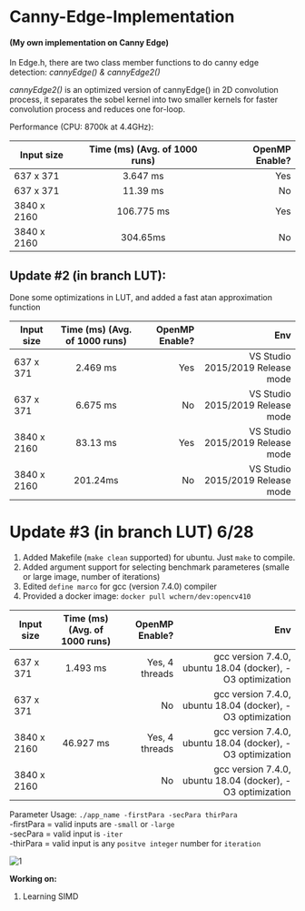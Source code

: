 # Canny-Edge-Implementation
#### (My own implementation on Canny Edge)

In Edge.h, there are two class member functions to do canny edge detection: *cannyEdge() & cannyEdge2()*

*cannyEdge2()* is an optimized version of cannyEdge() in 2D convolution process, it separates the sobel kernel into two smaller kernels for faster convolution process and reduces one for-loop.

Performance (CPU: 8700k at 4.4GHz): 

| Input size    |  Time (ms) (Avg. of 1000 runs)    | OpenMP Enable?  |
| ------------- |:-------------:| -----:|
| 637 x 371     |  3.647 ms     | Yes |
| 637 x 371     |  11.39 ms     |   No |
| 3840 x 2160   |  106.775 ms     |   Yes |
| 3840 x 2160   | 304.65ms      |    No |

## Update #2 (in branch LUT):

Done some optimizations in LUT, and added a fast atan approximation function 

| Input size    |  Time (ms) (Avg. of 1000 runs)   | OpenMP Enable?  | Env |
| ------------- |:-------------:| -----:|----------:|
| 637 x 371     |  2.469 ms     | Yes | VS Studio 2015/2019 Release mode |
| 637 x 371     |  6.675 ms     |   No |VS Studio 2015/2019 Release mode |
| 3840 x 2160   |  83.13 ms   |   Yes |VS Studio 2015/2019 Release mode |
| 3840 x 2160   | 201.24ms      |    No |VS Studio 2015/2019 Release mode |


# Update #3 (in branch LUT) 6/28
1. Added Makefile (`make clean` supported) for ubuntu. Just `make` to compile.
2. Added argument support for selecting benchmark parameteres (smalle or large image, number of iterations)
3. Edited `define marco` for gcc (version 7.4.0) compiler
4. Provided a docker image: `docker pull wchern/dev:opencv410`

| Input size    |  Time (ms) (Avg. of 1000 runs)   | OpenMP Enable?  | Env |
| ------------- |:-------------:| -----:|----------:|
| 637 x 371     |   1.493 ms     | Yes, 4 threads | gcc version 7.4.0, ubuntu 18.04 (docker), -O3 optimization   |
| 637 x 371     |       |   No |gcc version 7.4.0, ubuntu 18.04 (docker), -O3 optimization |
| 3840 x 2160   |  46.927 ms   |   Yes, 4 threads |gcc version 7.4.0, ubuntu 18.04 (docker), -O3 optimization |
| 3840 x 2160   |      |    No |gcc version 7.4.0, ubuntu 18.04 (docker), -O3 optimization |

Parameter Usage: `./app_name -firstPara -secPara thirPara` </br>
-firstPara = valid inputs are `-small` or `-large` </br>
-secPara = valid input is `-iter` </br>
-thirPara = valid input is any `positve integer` number for `iteration` </br>

![1](https://user-images.githubusercontent.com/40074617/60336360-b3c93280-99d2-11e9-92cc-212a8ee19e89.PNG)


**Working on:**
1. Learning SIMD

